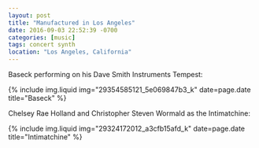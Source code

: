```yaml
---
layout: post
title: "Manufactured in Los Angeles"
date: 2016-09-03 22:52:39 -0700
categories: [music]
tags: concert synth
location: "Los Angeles, California"
---
```


Baseck performing on his Dave Smith Instruments Tempest:

{% include img.liquid img="29354585121_5e069847b3_k" date=page.date title="Baseck" %}

Chelsey Rae Holland and Christopher Steven Wormald as the Intimatchine:

{% include img.liquid img="29324172012_a3cfb15afd_k" date=page.date title="Intimatchine" %}
